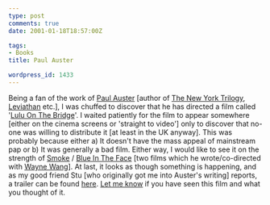 ```yaml
---
type: post
comments: true
date: 2001-01-18T18:57:00Z

tags:
- Books
title: Paul Auster

wordpress_id: 1433
---
```


Being a fan of the work of [Paul Auster](http://www.paulauster.co.uk/) [author of [The New York Trilogy](http://www.amazon.co.uk/exec/obidos/ASIN/0571152236/o/qid=979843678/sr=8-1/202-2979811-9113401), [Leviathan](http://www.amazon.co.uk/exec/obidos/ASIN/0571169457/o/qid=979843752/sr=2-4/202-2979811-9113401) etc.], I was chuffed to discover that he has directed a film called '[Lulu On The Bridge](http://uk.imdb.com/Title?0125879)'. I waited patiently for the film to appear somewhere [either on the cinema screens or 'straight to video'] only to discover that no-one was willing to distribute it [at least in the UK anyway]. This was probably because either a) It doesn't have the mass appeal of mainstream pap or b) It was generally a bad film. Either way, I would like to see it on the strength of [Smoke](http://uk.imdb.com/Title?0114478) / [Blue In The Face](http://uk.imdb.com/Title?0112541) [two films which he wrote/co-directed with [Wayne Wang](http://uk.imdb.com/Name?Wang,+Wayne)]. At last, it looks as though something is happening, and as my good friend Stu [who originally got me into Auster's writing] reports, a trailer can be found [here](http://www.videopipeline.net/Sponsor/s.asp?CMD=3&PUBLISHEDID=8393&CUSTOMERID=1&VpiSrcSite=1). [Let me know](mailto:matt@frownland.com) if you have seen this film and what you thought of it. 
